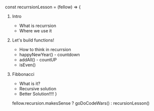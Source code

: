 const recurrsionLesson  =  (fellow) => {
1. Intro
    - What is recurrsion
    - Where we use it
2. Let's build functions!
    - How to think in recurrsion
    - happyNewYear() - countdown
    - addAll() - countUP
    - isEven()
3. Fibbonacci
    - What is it?
    - Recursive solution
    - Better Solution!!!! 
}

    fellow.recursion.makesSense ?  goDoCodeWars() : recursionLesson()